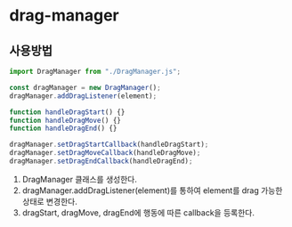 # drag-manager

## 사용방법

```javascript
import DragManager from "./DragManager.js";

const dragManager = new DragManager();
dragManager.addDragListener(element);

function handleDragStart() {}
function handleDragMove() {}
function handleDragEnd() {}

dragManager.setDragStartCallback(handleDragStart);
dragManager.setDragMoveCallback(handleDragMove);
dragManager.setDragEndCallback(handleDragEnd);
```

1. DragManager 클래스를 생성한다.
2. dragManager.addDragListener(element)를 통하여 element를 drag 가능한 상태로 변경한다.
3. dragStart, dragMove, dragEnd에 행동에 따른 callback을 등록한다.
